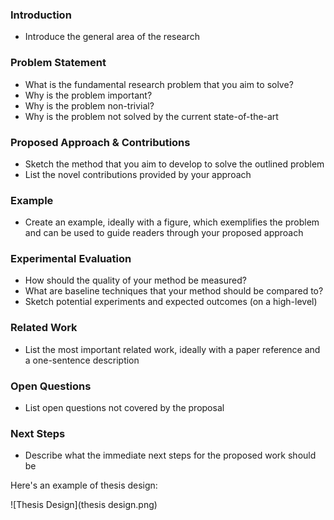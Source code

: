 ### Introduction
 * Introduce the general area of the research

### Problem Statement

 * What is the fundamental research problem that you aim to solve?
 * Why is the problem important?
 * Why is the problem non-trivial?
 * Why is the problem not solved by the current state-of-the-art

### Proposed Approach & Contributions
 * Sketch the method that you aim to develop to solve the outlined problem
 * List the novel contributions provided by your approach

### Example
 * Create an example, ideally with a figure, which exemplifies the problem and can be used to guide readers through your proposed approach

### Experimental Evaluation
 * How should the quality of your method be measured?
 * What are baseline techniques that your method should be compared to?
 * Sketch potential experiments and expected outcomes (on a high-level)

### Related Work
 * List the most important related work, ideally with a paper reference and a one-sentence description

### Open Questions
 * List open questions not covered by the proposal

### Next Steps
 * Describe what the immediate next steps for the proposed work should be

Here's an example of thesis design:

![Thesis Design](thesis design.png)
